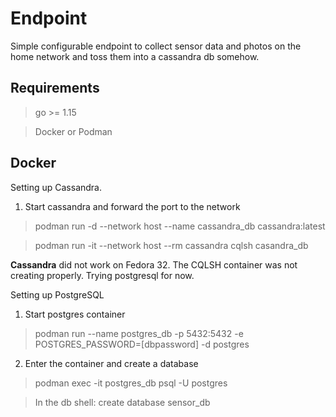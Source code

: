 # Endpoint

Simple configurable endpoint to collect sensor data and photos on the home network and toss them into a cassandra db somehow.


## Requirements

> go >= 1.15

> Docker or Podman

## Docker

Setting up Cassandra.

1. Start cassandra and forward the port to the network

> podman run -d --network host  --name cassandra_db cassandra:latest 

> podman run -it --network host --rm cassandra cqlsh casandra_db

**Cassandra** did not work on Fedora 32.  The CQLSH container was not creating properly.  Trying postgresql for now.

Setting up PostgreSQL
1. Start postgres container

> podman run --name postgres_db -p 5432:5432 -e POSTGRES_PASSWORD=[dbpassword] -d postgres

2. Enter the container and create a database

> podman exec -it postgres_db psql -U postgres

> In the db shell: create database sensor_db